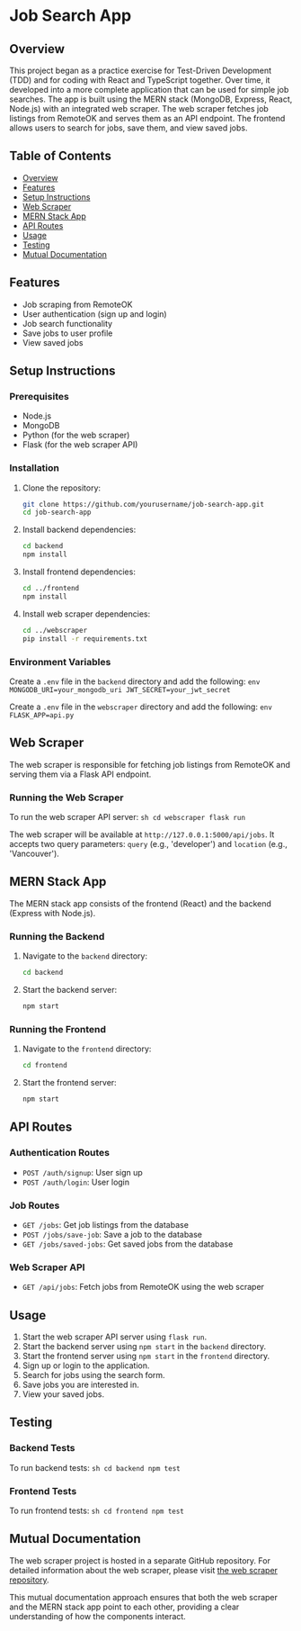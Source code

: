 # Job Search App

## Overview

This project began as a practice exercise for Test-Driven Development (TDD) and for coding with React and TypeScript together. Over time, it developed into a more complete application that can be used for simple job searches. The app is built using the MERN stack (MongoDB, Express, React, Node.js) with an integrated web scraper. The web scraper fetches job listings from RemoteOK and serves them as an API endpoint. The frontend allows users to search for jobs, save them, and view saved jobs.

## Table of Contents

- [Overview](#overview)
- [Features](#features)
- [Setup Instructions](#setup-instructions)
- [Web Scraper](#web-scraper)
- [MERN Stack App](#mern-stack-app)
- [API Routes](#api-routes)
- [Usage](#usage)
- [Testing](#testing)
- [Mutual Documentation](#mutual-documentation)

## Features

- Job scraping from RemoteOK
- User authentication (sign up and login)
- Job search functionality
- Save jobs to user profile
- View saved jobs

## Setup Instructions

### Prerequisites

- Node.js
- MongoDB
- Python (for the web scraper)
- Flask (for the web scraper API)

### Installation

1. Clone the repository:
    ```sh
    git clone https://github.com/yourusername/job-search-app.git
    cd job-search-app
    ```

2. Install backend dependencies:
    ```sh
    cd backend
    npm install
    ```

3. Install frontend dependencies:
    ```sh
    cd ../frontend
    npm install
    ```

4. Install web scraper dependencies:
    ```sh
    cd ../webscraper
    pip install -r requirements.txt
    ```

### Environment Variables

Create a `.env` file in the `backend` directory and add the following:
    ```env
    MONGODB_URI=your_mongodb_uri
    JWT_SECRET=your_jwt_secret
    ```

Create a `.env` file in the `webscraper` directory and add the following:
    ```env
    FLASK_APP=api.py
    ```

## Web Scraper

The web scraper is responsible for fetching job listings from RemoteOK and serving them via a Flask API endpoint.

### Running the Web Scraper

To run the web scraper API server:
    ```sh
    cd webscraper
    flask run
    ```

The web scraper will be available at `http://127.0.0.1:5000/api/jobs`. It accepts two query parameters: `query` (e.g., 'developer') and `location` (e.g., 'Vancouver').

## MERN Stack App

The MERN stack app consists of the frontend (React) and the backend (Express with Node.js).

### Running the Backend

1. Navigate to the `backend` directory:
    ```sh
    cd backend
    ```

2. Start the backend server:
    ```sh
    npm start
    ```

### Running the Frontend

1. Navigate to the `frontend` directory:
    ```sh
    cd frontend
    ```

2. Start the frontend server:
    ```sh
    npm start
    ```

## API Routes

### Authentication Routes

- `POST /auth/signup`: User sign up
- `POST /auth/login`: User login

### Job Routes

- `GET /jobs`: Get job listings from the database
- `POST /jobs/save-job`: Save a job to the database
- `GET /jobs/saved-jobs`: Get saved jobs from the database

### Web Scraper API

- `GET /api/jobs`: Fetch jobs from RemoteOK using the web scraper

## Usage

1. Start the web scraper API server using `flask run`.
2. Start the backend server using `npm start` in the `backend` directory.
3. Start the frontend server using `npm start` in the `frontend` directory.
4. Sign up or login to the application.
5. Search for jobs using the search form.
6. Save jobs you are interested in.
7. View your saved jobs.

## Testing

### Backend Tests

To run backend tests:
    ```sh
    cd backend
    npm test
    ```

### Frontend Tests

To run frontend tests:
    ```sh
    cd frontend
    npm test
    ```

## Mutual Documentation

The web scraper project is hosted in a separate GitHub repository. For detailed information about the web scraper, please visit [the web scraper repository](https://github.com/dpak33/webScraper).

This mutual documentation approach ensures that both the web scraper and the MERN stack app point to each other, providing a clear understanding of how the components interact.